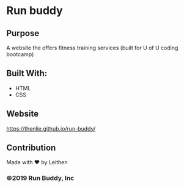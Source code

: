 # Run buddy

## Purpose
A website the offers fitness training services (built for U of U coding bootcamp)

## Built With:
* HTML
* CSS

## Website
https://thenlie.github.io/run-buddy/

## Contribution
Made with ❤️ by Leithen 

### ©️2019 Run Buddy, Inc 
